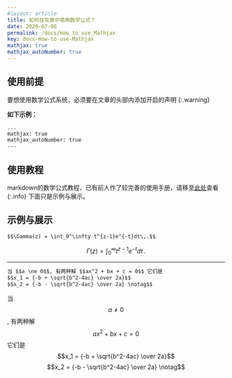 ```yaml
---
#layout: article
title: 如何在文章中使用数学公式？
date: 2020-07-06
permalink: /docs/How_to_use_Mathjax
key: docs-How-to-use-Mathjax
mathjax: true
mathjax_autoNumber: true
---  
```


## 使用前提  
  

要想使用数学公式系统，必须要在文章的头部内添加开启的声明
{:.warning}

**如下示例：**
```markdown
...
mathjax: true
mathjax_autoNumber: true
---
```
  
## 使用教程  
  
markdown的数学公式教程，已有前人作了较完善的使用手册，请移至[此处](https://blog.csdn.net/dabokele/article/details/79577072)查看
{:.info}
下面只是示例与展示。  
  
## 示例与展示  
```markdown
$$\Gamma(z) = \int_0^\infty t^{z-1}e^{-t}dt\,.$$
```
  
$$\Gamma(z) = \int_0^\infty t^{z-1}e^{-t}dt\,.$$  
  
---  
```markdown
当 $$a \ne 0$$, 有两种解 $$ax^2 + bx + c = 0$$ 它们是
$$x_1 = {-b + \sqrt{b^2-4ac} \over 2a}$$
$$x_2 = {-b - \sqrt{b^2-4ac} \over 2a} \notag$$
```
  
当 $$a \ne 0$$, 有两种解 $$ax^2 + bx + c = 0$$ 它们是
$$x_1 = {-b + \sqrt{b^2-4ac} \over 2a}$$
$$x_2 = {-b - \sqrt{b^2-4ac} \over 2a} \notag$$